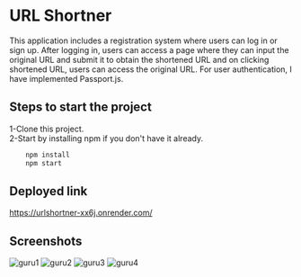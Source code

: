 # URL Shortner

This application includes a registration system where users can log in or sign up. After logging in, users can access a page where they can input the original URL and submit it to obtain the shortened URL and on clicking shortened URL, users can access the original URL. For user authentication, I have implemented Passport.js.

## Steps to start the project

1-Clone this project.           
2-Start by installing npm if you don't have it already.  


```bash
    npm install
    npm start

```
## Deployed link
https://urlshortner-xx6j.onrender.com/



## Screenshots
![guru1](https://github.com/deevesh11nov/URL-Shortener-/assets/127090783/d6034296-8a30-44a0-9087-23be61d18f1e)
![guru2](https://github.com/deevesh11nov/URL-Shortener-/assets/127090783/cc922319-ac36-439e-8545-c6b32e7b7f64)
![guru3](https://github.com/deevesh11nov/URL-Shortener-/assets/127090783/87af1c84-cfaa-4ad0-9d0b-59bd4b5d97e9)
![guru4](https://github.com/deevesh11nov/URL-Shortener-/assets/127090783/f0f25465-8574-424f-9617-e2b606e14eaf)



